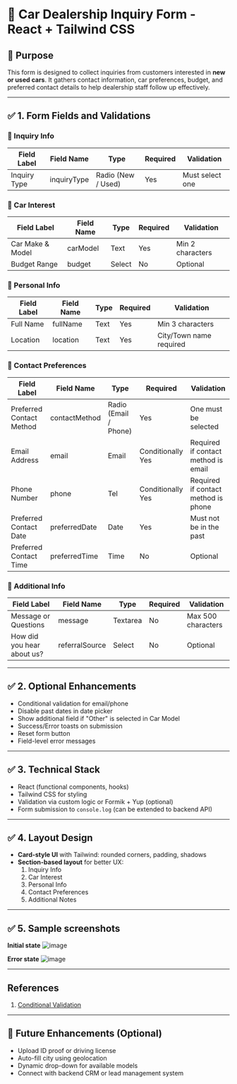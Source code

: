 # 🚗 Car Dealership Inquiry Form - React + Tailwind CSS

## 🎯 Purpose

This form is designed to collect inquiries from customers interested in **new or used cars**. It gathers contact information, car preferences, budget, and preferred contact details to help dealership staff follow up effectively.

---

## ✅ 1. Form Fields and Validations

### 📌 Inquiry Info

| Field Label  | Field Name  | Type               | Required | Validation      |
| ------------ | ----------- | ------------------ | -------- | --------------- |
| Inquiry Type | inquiryType | Radio (New / Used) | Yes      | Must select one |

### 📌 Car Interest

| Field Label      | Field Name | Type   | Required | Validation       |
| ---------------- | ---------- | ------ | -------- | ---------------- |
| Car Make & Model | carModel   | Text   | Yes      | Min 2 characters |
| Budget Range     | budget     | Select | No       | Optional         |

### 📌 Personal Info

| Field Label | Field Name | Type | Required | Validation              |
| ----------- | ---------- | ---- | -------- | ----------------------- |
| Full Name   | fullName   | Text | Yes      | Min 3 characters        |
| Location    | location   | Text | Yes      | City/Town name required |

### 📌 Contact Preferences

| Field Label | Field Name | Type | Required | Validation |
| --- | --- | --- | --- | --- |
| Preferred Contact Method | contactMethod | Radio (Email / Phone) | Yes | One must be selected |
| Email Address | email | Email | Conditionally Yes | Required if contact method is email |
| Phone Number | phone | Tel | Conditionally Yes | Required if contact method is phone |
| Preferred Contact Date | preferredDate | Date | Yes | Must not be in the past |
| Preferred Contact Time | preferredTime | Time | No | Optional |

### 📌 Additional Info

| Field Label | Field Name | Type | Required | Validation |
| --- | --- | --- | --- | --- |
| Message or Questions | message | Textarea | No | Max 500 characters |
| How did you hear about us? | referralSource | Select | No | Optional |

---

## ✅ 2. Optional Enhancements

- Conditional validation for email/phone
- Disable past dates in date picker
- Show additional field if "Other" is selected in Car Model
- Success/Error toasts on submission
- Reset form button
- Field-level error messages

---

## ✅ 3. Technical Stack

- React (functional components, hooks)
- Tailwind CSS for styling
- Validation via custom logic or Formik + Yup (optional)
- Form submission to `console.log` (can be extended to backend API)

---

## ✅ 4. Layout Design

- **Card-style UI** with Tailwind: rounded corners, padding, shadows
- **Section-based layout** for better UX:
  1. Inquiry Info
  2. Car Interest
  3. Personal Info
  4. Contact Preferences
  5. Additional Notes

---

## ✅ 5. Sample screenshots

**Initial state**
![image](https://github.com/user-attachments/assets/4b9de70b-3ea4-43c6-ba35-8f38376f2d9b)

**Error state**
![image](https://github.com/user-attachments/assets/7108c83a-c647-4783-97bf-a0b6db43db2f)

---

## References

1. [Conditional Validation](https://stackoverflow.com/questions/49394391/conditional-validation-in-yup)
---

## 📎 Future Enhancements (Optional)

- Upload ID proof or driving license
- Auto-fill city using geolocation
- Dynamic drop-down for available models
- Connect with backend CRM or lead management system
